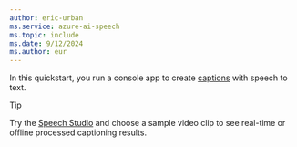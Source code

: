 ```yaml
---
author: eric-urban
ms.service: azure-ai-speech
ms.topic: include
ms.date: 9/12/2024
ms.author: eur
---
```


In this quickstart, you run a console app to create [captions](~/articles/ai-services/speech-service/captioning-concepts.md) with speech to text.

> [!TIP]
> Try the [Speech Studio](https://aka.ms/speechstudio/captioning) and choose a sample video clip to see real-time or offline processed captioning results. 
